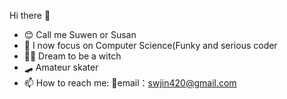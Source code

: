 Hi there 👋

- 😊 Call me Suwen or Susan 
- 🌱 I now focus on Computer Science(Funky and serious coder
- 🧙‍♀️ Dream to be a witch
- 🛹 Amateur skater
- 📫 How to reach me: 📧email：swjin420@gmail.com


